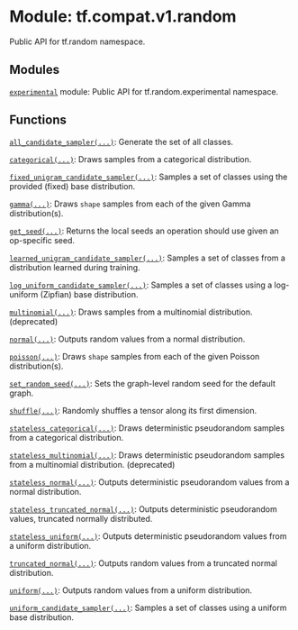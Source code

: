 <div itemscope itemtype="http://developers.google.com/ReferenceObject">
<meta itemprop="name" content="tf.compat.v1.random" />
<meta itemprop="path" content="Stable" />
</div>

# Module: tf.compat.v1.random

Public API for tf.random namespace.

<!-- Placeholder for "Used in" -->


## Modules

[`experimental`](../../../tf/compat/v1/random/experimental.md) module: Public API for tf.random.experimental namespace.

## Functions

[`all_candidate_sampler(...)`](../../../tf/random/all_candidate_sampler.md): Generate the set of all classes.

[`categorical(...)`](../../../tf/random/categorical.md): Draws samples from a categorical distribution.

[`fixed_unigram_candidate_sampler(...)`](../../../tf/random/fixed_unigram_candidate_sampler.md): Samples a set of classes using the provided (fixed) base distribution.

[`gamma(...)`](../../../tf/random/gamma.md): Draws `shape` samples from each of the given Gamma distribution(s).

[`get_seed(...)`](../../../tf/compat/v1/get_seed.md): Returns the local seeds an operation should use given an op-specific seed.

[`learned_unigram_candidate_sampler(...)`](../../../tf/random/learned_unigram_candidate_sampler.md): Samples a set of classes from a distribution learned during training.

[`log_uniform_candidate_sampler(...)`](../../../tf/random/log_uniform_candidate_sampler.md): Samples a set of classes using a log-uniform (Zipfian) base distribution.

[`multinomial(...)`](../../../tf/compat/v1/multinomial.md): Draws samples from a multinomial distribution. (deprecated)

[`normal(...)`](../../../tf/random/normal.md): Outputs random values from a normal distribution.

[`poisson(...)`](../../../tf/compat/v1/random_poisson.md): Draws `shape` samples from each of the given Poisson distribution(s).

[`set_random_seed(...)`](../../../tf/compat/v1/set_random_seed.md): Sets the graph-level random seed for the default graph.

[`shuffle(...)`](../../../tf/random/shuffle.md): Randomly shuffles a tensor along its first dimension.

[`stateless_categorical(...)`](../../../tf/random/stateless_categorical.md): Draws deterministic pseudorandom samples from a categorical distribution.

[`stateless_multinomial(...)`](../../../tf/compat/v1/random/stateless_multinomial.md): Draws deterministic pseudorandom samples from a multinomial distribution. (deprecated)

[`stateless_normal(...)`](../../../tf/random/stateless_normal.md): Outputs deterministic pseudorandom values from a normal distribution.

[`stateless_truncated_normal(...)`](../../../tf/random/stateless_truncated_normal.md): Outputs deterministic pseudorandom values, truncated normally distributed.

[`stateless_uniform(...)`](../../../tf/random/stateless_uniform.md): Outputs deterministic pseudorandom values from a uniform distribution.

[`truncated_normal(...)`](../../../tf/random/truncated_normal.md): Outputs random values from a truncated normal distribution.

[`uniform(...)`](../../../tf/random/uniform.md): Outputs random values from a uniform distribution.

[`uniform_candidate_sampler(...)`](../../../tf/random/uniform_candidate_sampler.md): Samples a set of classes using a uniform base distribution.


